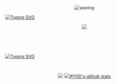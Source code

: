 <div align="center">
 
![waving](https://capsule-render.vercel.app/api?type=waving&height=200&weight=1500&fontColor=23FF2C&text=Hi,%20I'm%20SeungHyun&fontAlign=50&fontAlignY=40&color=008080 )

</div>

[![Typing SVG](https://readme-typing-svg.demolab.com?font=Caveat&weight=500&size=100&letterSpacing=1px&pause=1000&color=23FF2C&center=true&vCenter=true&repeat=false&random=false&width=2000&height=100&lines=Welcome%2C+My+Github)](https://git.io/typing-svg)
<div align="center">
 <a href="https://hits.seeyoufarm.com"><img src="https://hits.seeyoufarm.com/api/count/incr/badge.svg?url=https%3A%2F%2Fgithub.com%2Flsh96900410&count_bg=%23181819&title_bg=%2323FF2C&icon=&icon_color=%23E2E5E1&title=hits&edge_flat=false"/></a>
</div>

<br><br><br>

<!--
[![Typing SVG](https://readme-typing-svg.demolab.com?font=Caveat&weight=500&size=100&letterSpacing=1px&pause=1000&color=23FF2C&center=true&vCenter=true&repeat=false&random=false&width=2000&height=100&lines=About+Me)](https://git.io/typing-svg)
<br>
<div align="center">
 <a href="https://skydog.tistory.com/"><img src="https://img.shields.io/badge/blog-000000?style=for-the-badge&logo=Tistory&logoColor=white&link=https://skydog.tistory.com/"></a>
</div>
<br><br><br>
-->

[![Typing SVG](https://readme-typing-svg.demolab.com?font=Caveat&weight=500&size=100&letterSpacing=1px&pause=1000&color=23FF2C&center=true&vCenter=true&repeat=false&random=false&width=2000&height=100&lines=My+Record)](https://git.io/typing-svg)
<div align="center">
<Br>
  
![](https://github-readme-stats.vercel.app/api?username=lsh96900410&show_icons=true&theme=merko)
[![본인ID's github stats](https://github-readme-stats.vercel.app/api/top-langs/?username=lsh96900410&exclude_repo=java-study&show_icons=true&hide_border=false&title_color=dark&icon_color=004386&layout=compact&theme=merko)](https://github.com/lsh96900410)

</div>




